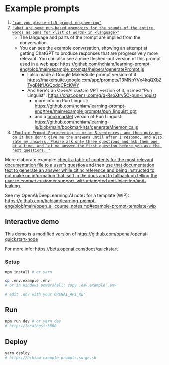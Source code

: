 # Example prompts

1. [`"can you please eli5 prompt engineering"`](https://github.com/hchiam/learning-prompt-eng/blob/main/example_prompts/1_Screenshot_20230223-215224.png)
2. [`"what are some pun-based mnemonics for the sounds of the entire words as puns for <list of words> in <language>"`](https://github.com/hchiam/learning-prompt-eng/blob/main/example_prompts/2_example-mnemonic-generator-conversation-refining-prompt.txt)
    - The language and parts of the prompt are implied from the conversation.
    - You can see the example conversation, showing an attempt at getting ChatGPT to produce responses that are progressively more relevant. You can also see a more fleshed-out version of this prompt used in a web app: https://github.com/hchiam/learning-prompt-eng/blob/main/example_prompts/helpers/generatePrompt.js
        - I also made a Google MakerSuite prompt version of it: https://makersuite.google.com/app/prompts/13MNpYVx4kqQXbZTygBNfUGQodqCRcKWY
        - And here's an OpenAI custom GPT version of it, named "Pun Linguist": https://chat.openai.com/g/g-RsoXtrv5O-pun-linguist
            - more info on Pun Linguist: https://github.com/hchiam/learning-prompt-eng/tree/main/example_prompts/pun_linguist_gpt
            - and a [bookmarklet](https://github.com/hchiam/learning-js/tree/main/bookmarklets#bookmarklets) version of Pun Linguist: https://github.com/hchiam/learning-js/blob/main/bookmarklets/generateMnemonics.js
4. [`"Explain Prompt Engineering to me in 5 sentences, and then quiz me on it but don't give me the answers until after I respond, and also rate my answers. Please ask only three questions and ask them one at a time, and let me answer the first question before you ask the next questions.
"`](https://github.com/hchiam/learning-prompt-eng/blob/main/example_prompts/3_example-pe-quiz-conversation-refining-prompt.txt)

More elaborate example: [check a table of contents for the most relevant documentation file to a user's question](https://github.com/hchiam/learning-prompt-eng/blob/main/example_prompts/helpers/customer-support-demo/checkTableOfContents.js) and then [use that documentation text to generate an answer while citing reference and being instructed to not make up information that isn't in the docs and to fallback on telling the user to contact customer support, with attempted anti-injection/anti-leaking](https://github.com/hchiam/learning-prompt-eng/blob/main/example_prompts/helpers/customer-support-demo/referToDoc.js).

See my OpenAI/DeepLearning.AI notes for a template (WIP): https://github.com/hchiam/learning-prompt-eng/blob/main/open_ai_course_notes.md#example-prompt-template-wip

## Interactive demo

This demo is a modified version of https://github.com/openai/openai-quickstart-node

For more info: https://beta.openai.com/docs/quickstart

### Setup

```sh
npm install # or yarn

cp .env.example .env
# or in Windows powershell: copy .env.example .env

# edit .env with your OPENAI_API_KEY
```

## Run

```sh
npm run dev # or yarn dev
# http://localhost:3000
```

## Deploy

```sh
yarn deploy
# https://hchiam-example-prompts.surge.sh
```

